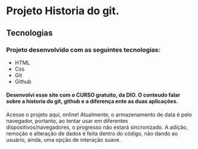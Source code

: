 # Projeto Historia do git.
## Tecnologias
### Projeto desenvolvido com as seguintes tecnologias:

- HTML
- Css
- Git
- Github

#### Desenvolvi esse site com o CURSO gratuito, da DIO. O conteudo falar sobre a historia do git, github e a diferença ente as duas aplicações. 

Acesse o projeto aqui, online!
Atualmente, o armazenamento de data é pelo navegador, portanto, ao tentar usar em diferentes dispositivos/navegadores, o progresso não estará sincronizado. A adição, remoção e alteração de dados é feita dentro do código, não dando ao usuário, ainda, uma opção de interação suave.


